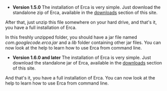   * **Version 1.5.0**
The installation of Erca is very simple. Just download the standalone zip of Erca, available in the [downloads](http://code.google.com/p/erca/downloads/list) section of this site.

After that, just unzip this file somewhere on your hard drive, and that's it, you have a full installation of Erca.

In this freshly unzipped folder, you should have a jar file named _com.googlecode.erca.jar_ and a _lib_ folder containing other jar files. You can now look at the help to learn how to use Erca from command line.

  * **Version 1.6.0 and later**
The installation of Erca is very simple. Just download the standalone jar of Erca, available in the [downloads](http://code.google.com/p/erca/downloads/list) section of this site.

And that's it, you have a full installation of Erca. You can now look at the help to learn how to use Erca from command line.